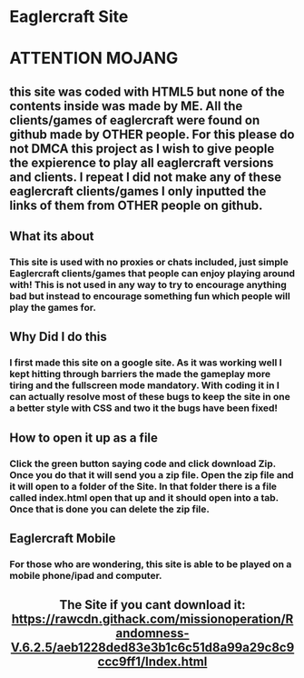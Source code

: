 # Eaglercraft Site #

# ATTENTION MOJANG #
## this site was coded with HTML5 but none of the contents inside was made by ME. All the clients/games of eaglercraft were found on github made by OTHER people. For this please do not DMCA this project as I wish to give people the expierence to play all eaglercraft versions and clients. I repeat I did not make any of these eaglercraft clients/games I only inputted the links of them from OTHER people on github. ##

## What its about ##
### This site is used with no proxies or chats included, just simple Eaglercraft clients/games that people can enjoy playing around with! This is not used in any way to try to encourage anything bad but instead to encourage something fun which people will play the games for. ###

## Why Did I do this ##
### I first made this site on a google site. As it was working well I kept hitting through barriers the made the gameplay more tiring and the fullscreen mode mandatory. With coding it in I can actually resolve most of these bugs to keep the site in one a better style with CSS and two it the bugs have been fixed! ###

## How to open it up as a file ##
### Click the green button saying code and click download Zip. Once you do that it will send you a  zip file. Open the zip file and it will open to a folder of the Site. In that folder there is a file called index.html open that up and it should open into a tab. Once that is done you can delete the zip file.  ###

## Eaglercraft Mobile ##
### For those who are wondering, this site is able to be played on a mobile phone/ipad and computer. ###
 ## <p align="center"> The Site if you cant download it: https://rawcdn.githack.com/missionoperation/Randomness-V.6.2.5/aeb1228ded83e3b1c6c51d8a99a29c8c9ccc9ff1/Index.html </p>


